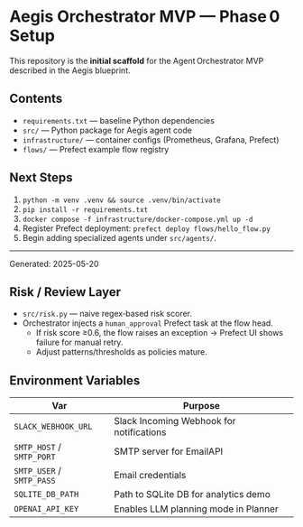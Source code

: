 
# Aegis Orchestrator MVP — Phase 0 Setup

This repository is the **initial scaffold** for the Agent Orchestrator MVP described in the Aegis blueprint.

## Contents
* `requirements.txt` — baseline Python dependencies  
* `src/` — Python package for Aegis agent code  
* `infrastructure/` — container configs (Prometheus, Grafana, Prefect)  
* `flows/` — Prefect example flow registry  

## Next Steps
1. `python -m venv .venv && source .venv/bin/activate`  
2. `pip install -r requirements.txt`  
3. `docker compose -f infrastructure/docker-compose.yml up -d`  
4. Register Prefect deployment: `prefect deploy flows/hello_flow.py`  
5. Begin adding specialized agents under `src/agents/`.

---
Generated: 2025-05-20

## Risk / Review Layer
* `src/risk.py` — naive regex‑based risk scorer.
* Orchestrator injects a `human_approval` Prefect task at the flow head.
  * If risk score ≥0.6, the flow raises an exception → Prefect UI shows failure for manual retry.
  * Adjust patterns/thresholds as policies mature.

## Environment Variables

| Var | Purpose |
|-----|---------|
| `SLACK_WEBHOOK_URL` | Slack Incoming Webhook for notifications |
| `SMTP_HOST` / `SMTP_PORT` | SMTP server for EmailAPI |
| `SMTP_USER` / `SMTP_PASS` | Email credentials |
| `SQLITE_DB_PATH` | Path to SQLite DB for analytics demo |
| `OPENAI_API_KEY` | Enables LLM planning mode in Planner |
